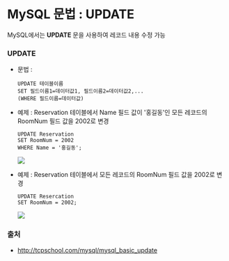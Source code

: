 # MySQL 문법 : UPDATE

MySQL에서는 **UPDATE** 문을 사용하여 레코드 내용 수정 가능



### UPDATE

- 문법 : 

  ```mysql
  UPDATE 테이블이름
  SET 필드이름1=데이터값1, 필드이름2=데이터값2,...
  (WHERE 필드이름=데이터값)
  ```
  
- 예제 :  Reservation 테이블에서 Name 필드 값이 '홍길동'인 모든 레코드의 RoomNum 필드 값을 2002로 변경

  ```mysql
  UPDATE Reservation
  SET RoomNum = 2002
  WHERE Name = '홍길동';
  ```
  
  ![](http://tcpschool.com/lectures/mysql_basic_update_01.jpg)

- 예제 : Reservation 테이블에서 모든 레코드의 RoomNum 필드 값을 2002로 변경

  ````mysql
  UPDATE Resercation
  SET RoomNum = 2002;
  ````

  ![](http://tcpschool.com/lectures/mysql_basic_update_02.jpg)



### 출처 

- http://tcpschool.com/mysql/mysql_basic_update